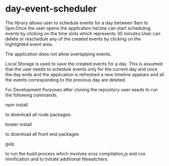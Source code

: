# day-event-scheduler

The library allows user to schedule events for a day between 9am to 5pm.Once the user opens the application he/she can start 
scheduling events by clicking on the time slots which represents 30 minutes.User can delete or reschedule any of the created events by
clicking on the highlighted event area.

The application does not allow overlapping events.


Local Storage is used to save the created events for a day. This is assumed that the user needs to schedule events only for the current day 
and once the day ends and the application is refreshed a new timeline appears and all the events corresponding to the previous day are
deleted.


For Development Purposes after cloning the repository user needs to run the following commands.

npm install

to download all node packages.

bower install

to download all front end packages

gulp

to run the build process which involves scss compilation,js and css minification and to initiate additional filewatchers.
